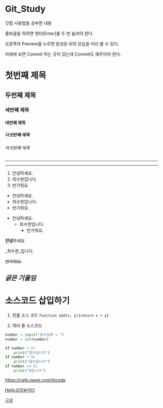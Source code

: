 # Git_Study
깃헙 사용법을 공부한 내용

줄바꿈을 하려면 엔터[Enter]를 두 번 눌러야 한다.

오른쪽의 Preview를 누르면 완성된 뒤의 모습을 미리 볼 수 있다.

아래에 보면 Commit 하는 곳이 있는데 Commit도 해주어야 한다.

# 첫번째 제목
## 두번째 제목
### 세번째 제목
#### 네번째 제목
##### 다섯번째 제목
###### 여섯번째 제목

---
***

1. 안녕하세요.
2. 최수현입니다.
3. 반가워요

- 안녕하세요.
- 최수현입니다.
- 반가워요.

+ 안녕하세요.
  + 최수현입니다.
	  + 반가워요.

**안녕**하세요.

_최수현_입니다.

~~반가워요.~~

***굵은 기울임***
---
# 소스코드 삽입하기

1. 한줄 소스 코드
`Function add(x, y){return x + y}`

2. 여러 줄 소스코드
```python
number = input("정수입력 > ")
number = int(number)

if number > 0:
	print("양수입니다")
if number < 0:
	print("음수입니다")
if number == 0:
	print("0입니다")
```

<https://cafe.naver.com/hicode>

[Hello코딩놀이터](https://cafe.naver.com/hicode)

[구글](https://google.com, "검색 사이트")
